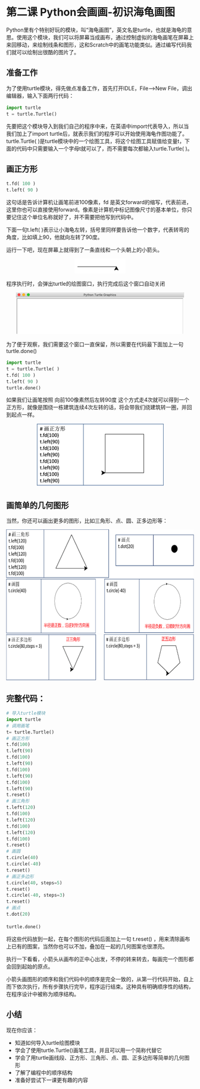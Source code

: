 # 第二课 Python会画画-初识海龟画图

Python里有个特别好玩的模块，叫“海龟画图”，英文名是turtle，也就是海龟的意思。使用这个模块，我们可以将屏幕当成画布，通过控制虚拟的海龟画笔在屏幕上来回移动，来绘制线条和图形，这和Scratch中的画笔功能类似。通过编写代码我们就可以绘制出很酷的图片了。

## 准备工作
为了使用turtle模块，得先做点准备工作，首先打开IDLE，File—>New File，调出编辑器，输入下面两行代码：  

```Python
import turtle
t = turtle.Turtle()
```
先要把这个模块导入到我们自己的程序中来，在英语中import代表导入，所以当我们加上了import turtle后，就表示我们的程序可以开始使用海龟作图功能了。     
turtle.Turtle( )是turtle模块中的一个绘图工具，将这个绘图工具赋值给变量t，下面的代码中只需要输入一个字母t就可以了，而不需要每次都输入turtle.Turtle( )。    

## 画正方形
```Python
t.fd( 100 )
t.left( 90 )
```
这句话是告诉计算机让画笔前进100像素，fd 是英文forward的缩写，代表前进，这里你也可以直接使用forward。像素是计算机中标记图像尺寸的基本单位，你只要记住这个单位名称就好了，并不需要把他写到代码中。  
   
下面一句t.left( )表示让小海龟左转，括号里同样要告诉他一个数字，代表转弯的角度，比如填上90，他就向左转了90度。 
       
运行一下吧，现在屏幕上就得到了一条直线和一个头朝上的小箭头。    

<div align="center">
<img src="pic/p-2-1.png" width="136" height="40" />
</div>

程序执行时，会弹出turtle的绘图窗口，执行完成后这个窗口自动关闭
<div align="center">
<img src="pic/p-2-2.png" width="452" height="112" />
</div>

为了便于观察，我们需要这个窗口一直保留，所以需要在代码最下面加上一句turtle.done()
```Python
import turtle
t = turtle.Turtle( )
t.fd( 100 )
t.left( 90 )
turtle.done()
```

如果我们让画笔按照 向前100像素然后左转90度 这个方式走4次就可以得到一个正方形，就像是围绕一栋建筑连续4次左转的话，将会带我们绕建筑转一圈，并回到起点一样。
<div align="center">
<img src="pic/p-2-3.png" width="341" height="171" />
</div>


## 画简单的几何图形

当然，你还可以画出更多的图形，比如三角形、点、圆、正多边形等：
<div align="center">
<img src="pic/p-2-4.png" width="622" height="130" />
<img src="pic/p-2-5.png" width="671" height="146" />
<img src="pic/p-2-6.png" width="669" height="123" />
</div>


## 完整代码：

```Python
# 导入turtle模块
import turtle
# 调用画笔
t= turtle.Turtle()
# 画正方形
t.fd(100)
t.left(90)
t.fd(100)
t.left(90)
t.fd(100)
t.left(90)
t.fd(100)
t.left(90)
t.reset()
# 画三角形
t.left(120)
t.fd(100)
t.left(120)
t.fd(100)
t.left(120)
t.fd(100)
t.reset()
# 画圆
t.circle(40)
t.circle(-40)
t.reset()
# 画正多边形
t.circle(40, steps=5)
t.reset()
t.circle(-40, steps=3)
t.reset()
# 画点
t.dot(20)

turtle.done()
```
将这些代码放到一起，在每个图形的代码后面加上一句 t.reset() ，用来清除画布上已有的图案，当然你也可以不加，叠加在一起的几何图案也很漂亮。   

执行一下看看，小箭头从画布的正中心出发，不停的转来转去，每画完一个图形都会回到起始的原点。   

小箭头画图形的顺序和我们代码中的顺序是完全一致的，从第一行代码开始，自上而下依次执行，所有步骤执行完毕，程序运行结束。这种具有明确顺序性的结构，在程序设计中被称为顺序结构。    

## 小结

现在你应该：   
* 知道如何导入turtle绘图模块
* 学会了使用turtle.Turtle()画笔工具，并且可以用一个简称代替它
* 学会了用turtle画线段、正方形、三角形、点、圆、正多边形等简单的几何图形
* 了解了编程中的顺序结构
* 准备好尝试下一课更有趣的内容